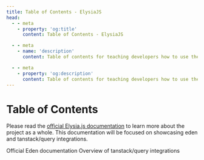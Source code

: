 ```yaml
---
title: Table of Contents - ElysiaJS
head:
  - - meta
    - property: 'og:title'
      content: Table of Contents - ElysiaJS

  - - meta
    - name: 'description'
      content: Table of contents for teaching developers how to use the eden + tanstack/query integration.

  - - meta
    - property: 'og:description'
      content: Table of contents for teaching developers how to use the eden + tanstack/query integration.
---
```


<script setup>
    import Card from '../src/components/nearl/card.vue'
    import Deck from '../src/components/nearl/card-deck.vue'
</script>

# Table of Contents

Please read the [official Elysia.js documentation](https://elysiajs.com/) to learn more about the project as a whole.
This documentation will be focused on showcasing eden and tanstack/query integrations.

<Deck>
    <Card title="Eden" href="https://elysiajs.com/eden/overview.html">
        Official Eden documentation
    </Card>
    <Card title="Eden-Query" href="/eden-query/overview">
        Overview of tanstack/query integrations
    </Card>
</Deck>
